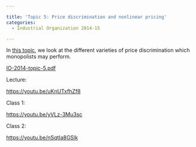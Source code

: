```yaml
---

title: 'Topic 5: Price discrimination and nonlinear pricing'
categories:
  - Industrial Organization 2014-15

---
```

In <a href="https://www.tholden.org/wp-content/uploads/2014/11/IO-2014-topic-5.pdf">this topic</a>, we look at the different varieties of price discrimination which monopolists may perform.

<object data="https://www.tholden.org/wp-content/uploads/2014/11/IO-2014-topic-5.pdf" type="application/pdf" width="100%" height="100%"><a href="https://www.tholden.org/wp-content/uploads/2014/11/IO-2014-topic-5.pdf">IO-2014-topic-5.pdf</a></object>

Lecture:

https://youtu.be/uKnUTxfhZf8

Class 1:

https://youtu.be/yVLz-3Mu3sc

Class 2:

https://youtu.be/nSqtIa8GSlk